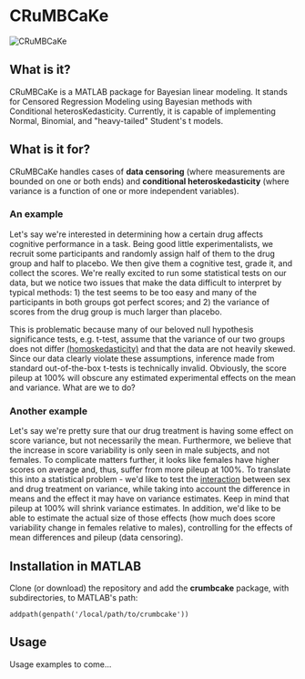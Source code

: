 # CRuMBCaKe

![CRuMBCaKe](https://cdn.rawgit.com/khonegger/crumbcake/master/crmbck_icon.svg)
## What is it?
CRuMBCaKe is a MATLAB package for Bayesian linear modeling.  It stands for Censored Regression Modeling using Bayesian methods with Conditional heterosKedasticity.  Currently, it is capable of implementing Normal, Binomial, and "heavy-tailed" Student's t models.


## What is it for?
CRuMBCaKe handles cases of **data censoring** (where measurements are bounded on one or both ends) and **conditional heteroskedasticity** (where variance is a function of one or more independent variables).

### An example
Let's say we're interested in determining how a certain drug affects cognitive performance in a task.  Being good little experimentalists, we recruit some participants and randomly assign half of them to the drug group and half to placebo.  We then give them a cognitive test, grade it, and collect the scores.  We're really excited to run some statistical tests on our data, but we notice two issues that make the data difficult to interpret by typical methods: 1) the test seems to be too easy and many of the participants in both groups got perfect scores; and 2) the variance of scores from the drug group is much larger than placebo.

This is problematic because many of our beloved null hypothesis significance tests, e.g. t-test, assume that the variance of our two groups does not differ [(homoskedasticity)](https://en.wikipedia.org/wiki/Homoscedasticity) and that the data are not heavily skewed.  Since our data clearly violate these assumptions, inference made from standard out-of-the-box t-tests is technically invalid.  Obviously, the score pileup at 100% will obscure any estimated experimental effects on the mean and variance.  What are we to do?

### Another example
Let's say we're pretty sure that our drug treatment is having some effect on score variance, but not necessarily the mean.  Furthermore, we believe that the increase in score variability is only seen in male subjects, and not females.  To complicate matters further, it looks like females have higher scores on average and, thus, suffer from more pileup at 100%. To translate this into a statistical problem - we'd like to test the [interaction](https://en.wikipedia.org/wiki/Interaction_(statistics)) between sex and drug treatment on variance, while taking into account the difference in means and the effect it may have on variance estimates.   Keep in mind that pileup at 100% will shrink variance estimates.  In addition, we'd like to be able to estimate the actual size of those effects (how much does score variability change in females relative to males), controlling for the effects of mean differences and pileup (data censoring).


## Installation in MATLAB
Clone (or download) the repository and add the **crumbcake** package, with subdirectories, to MATLAB's path:
```
addpath(genpath('/local/path/to/crumbcake'))
```

## Usage
Usage examples to come...
